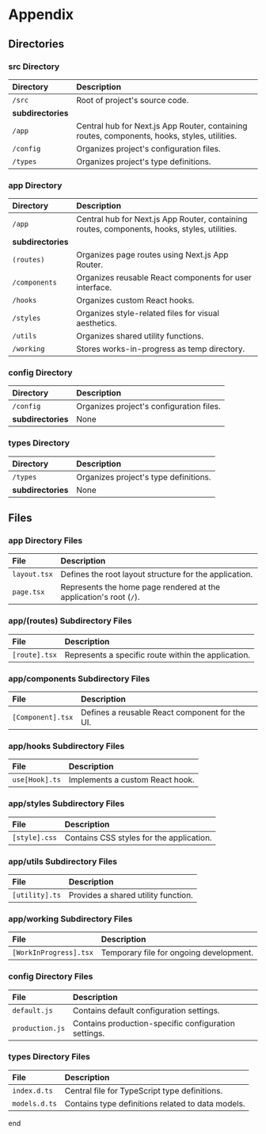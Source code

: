 # Appendix

## Directories

### src Directory

| **Directory**      | **Description**                                                                              |
| :----------------- | :------------------------------------------------------------------------------------------- |
| `/src`             | Root of project's source code.                                                               |
| **subdirectories** |                                                                                              |
| `/app`             | Central hub for Next.js App Router, containing routes, components, hooks, styles, utilities. |
| `/config`          | Organizes project's configuration files.                                                     |
| `/types`           | Organizes project's type definitions.                                                        |

### app Directory

| **Directory**      | **Description**                                                                              |
| :----------------- | :------------------------------------------------------------------------------------------- |
| `/app`             | Central hub for Next.js App Router, containing routes, components, hooks, styles, utilities. |
| **subdirectories** |                                                                                              |
| `(routes)`         | Organizes page routes using Next.js App Router.                                              |
| `/components`      | Organizes reusable React components for user interface.                                      |
| `/hooks`           | Organizes custom React hooks.                                                                |
| `/styles`          | Organizes style-related files for visual aesthetics.                                         |
| `/utils`           | Organizes shared utility functions.                                                          |
| `/working`         | Stores works-in-progress as temp directory.                                                  |

### config Directory

| **Directory**      | **Description**                          |
| :----------------- | :--------------------------------------- |
| `/config`          | Organizes project's configuration files. |
| **subdirectories** | None                                     |

### types Directory

| **Directory**      | **Description**                       |
| :----------------- | :------------------------------------ |
| `/types`           | Organizes project's type definitions. |
| **subdirectories** | None                                  |

## Files

### app Directory Files

| **File**     | **Description**                                                    |
| :----------- | :----------------------------------------------------------------- |
| `layout.tsx` | Defines the root layout structure for the application.             |
| `page.tsx`   | Represents the home page rendered at the application's root (`/`). |

### app/(routes) Subdirectory Files

| **File**      | **Description**                                     |
| :------------ | :-------------------------------------------------- |
| `[route].tsx` | Represents a specific route within the application. |

### app/components Subdirectory Files

| **File**          | **Description**                                |
| :---------------- | :--------------------------------------------- |
| `[Component].tsx` | Defines a reusable React component for the UI. |

### app/hooks Subdirectory Files

| **File**       | **Description**                 |
| :------------- | :------------------------------ |
| `use[Hook].ts` | Implements a custom React hook. |

### app/styles Subdirectory Files

| **File**      | **Description**                          |
| :------------ | :--------------------------------------- |
| `[style].css` | Contains CSS styles for the application. |

### app/utils Subdirectory Files

| **File**       | **Description**                     |
| :------------- | :---------------------------------- |
| `[utility].ts` | Provides a shared utility function. |

### app/working Subdirectory Files

| **File**               | **Description**                         |
| :--------------------- | :-------------------------------------- |
| `[WorkInProgress].tsx` | Temporary file for ongoing development. |

### config Directory Files

| **File**        | **Description**                                      |
| :-------------- | :--------------------------------------------------- |
| `default.js`    | Contains default configuration settings.             |
| `production.js` | Contains production-specific configuration settings. |

### types Directory Files

| **File**      | **Description**                                   |
| :------------ | :------------------------------------------------ |
| `index.d.ts`  | Central file for TypeScript type definitions.     |
| `models.d.ts` | Contains type definitions related to data models. |

end